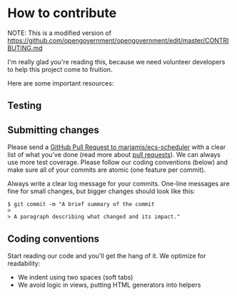 # How to contribute

NOTE: This is a modified version of  https://github.com/opengovernment/opengovernment/edit/master/CONTRIBUTING.md

I'm really glad you're reading this, because we need volunteer developers to help this project come to fruition.

Here are some important resources:

## Testing

## Submitting changes

Please send a [GitHub Pull Request to marjamis/ecs-scheduler](https://github.com/marjamis/ecs-scheduler/pull/new/master) with a clear list of what you've done (read more about [pull requests](http://help.github.com/pull-requests/)). We can always use more test coverage. Please follow our coding conventions (below) and make sure all of your commits are atomic (one feature per commit).

Always write a clear log message for your commits. One-line messages are fine for small changes, but bigger changes should look like this:

    $ git commit -m "A brief summary of the commit
    >
    > A paragraph describing what changed and its impact."

## Coding conventions

Start reading our code and you'll get the hang of it. We optimize for readability:

  * We indent using two spaces (soft tabs)
  * We avoid logic in views, putting HTML generators into helpers
